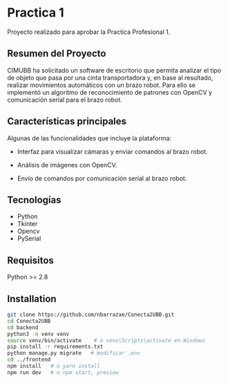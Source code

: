 # Practica 1
Proyecto realizado para aprobar la Practica Profesional 1.

## Resumen del Proyecto

CIMUBB ha solicitado un software de escritorio que permita analizar el tipo de objeto que pasa por una cinta transportadora y, en base al resultado, realizar movimientos automáticos con un brazo robot. Para ello se implementó un algoritmo de reconocimiento de patrones con OpenCV y comunicación serial para el brazo robot.

## Características principales

Algunas de las funcionalidades que incluye la plataforma:

* Interfaz para visualizar cámaras y enviar comandos al brazo robot.

* Análisis de imágenes con OpenCV.

* Envío de comandos por comunicación serial al brazo robot.


## Tecnologías

* Python
* Tkinter
* Opencv
* PySerial

## Requisitos

Python >= 2.8

## Installation

```bash
git clone https://github.com/nbarrazae/Conecta2UBB.git
cd Conecta2UBB
cd backend
python3 -m venv venv
source venv/bin/activate    # o venv\Scripts\activate en Windows
pip install -r requirements.txt
python manage.py migrate   # modificar .env
cd ../frontend
npm install   # o yarn install
npm run dev   # o npm start, preview
```
